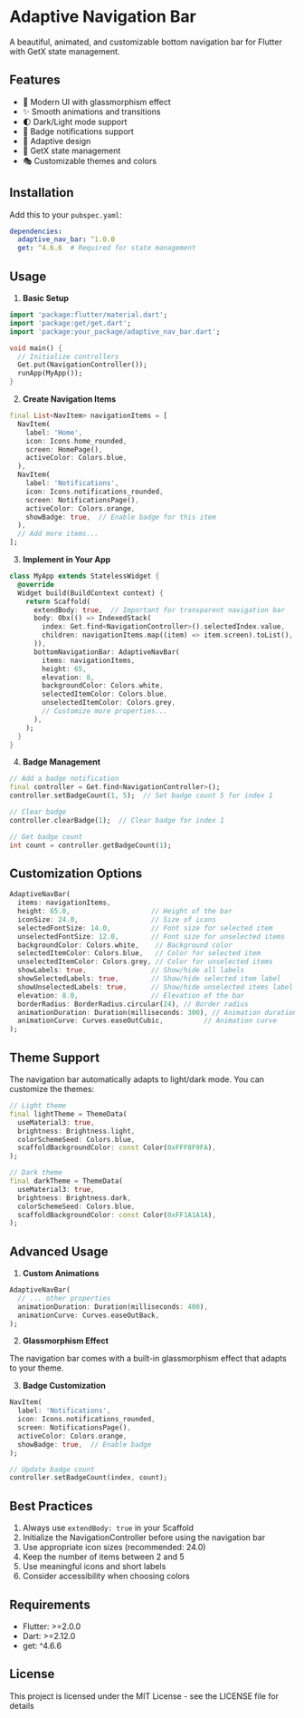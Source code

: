 # Adaptive Navigation Bar

A beautiful, animated, and customizable bottom navigation bar for Flutter with GetX state management.

## Features

- 🎨 Modern UI with glassmorphism effect
- ✨ Smooth animations and transitions
- 🌓 Dark/Light mode support
- 🔔 Badge notifications support
- 📱 Adaptive design
- 🎯 GetX state management
- 🎭 Customizable themes and colors

## Installation

Add this to your `pubspec.yaml`:

```yaml
dependencies:
  adaptive_nav_bar: ^1.0.0
  get: ^4.6.6  # Required for state management
```

## Usage

1. **Basic Setup**

```dart
import 'package:flutter/material.dart';
import 'package:get/get.dart';
import 'package:your_package/adaptive_nav_bar.dart';

void main() {
  // Initialize controllers
  Get.put(NavigationController());
  runApp(MyApp());
}
```

2. **Create Navigation Items**

```dart
final List<NavItem> navigationItems = [
  NavItem(
    label: 'Home',
    icon: Icons.home_rounded,
    screen: HomePage(),
    activeColor: Colors.blue,
  ),
  NavItem(
    label: 'Notifications',
    icon: Icons.notifications_rounded,
    screen: NotificationsPage(),
    activeColor: Colors.orange,
    showBadge: true,  // Enable badge for this item
  ),
  // Add more items...
];
```

3. **Implement in Your App**

```dart
class MyApp extends StatelessWidget {
  @override
  Widget build(BuildContext context) {
    return Scaffold(
      extendBody: true,  // Important for transparent navigation bar
      body: Obx(() => IndexedStack(
        index: Get.find<NavigationController>().selectedIndex.value,
        children: navigationItems.map((item) => item.screen).toList(),
      )),
      bottomNavigationBar: AdaptiveNavBar(
        items: navigationItems,
        height: 65,
        elevation: 8,
        backgroundColor: Colors.white,
        selectedItemColor: Colors.blue,
        unselectedItemColor: Colors.grey,
        // Customize more properties...
      ),
    );
  }
}
```

4. **Badge Management**

```dart
// Add a badge notification
final controller = Get.find<NavigationController>();
controller.setBadgeCount(1, 5);  // Set badge count 5 for index 1

// Clear badge
controller.clearBadge(1);  // Clear badge for index 1

// Get badge count
int count = controller.getBadgeCount(1);
```

## Customization Options

```dart
AdaptiveNavBar(
  items: navigationItems,
  height: 65.0,                    // Height of the bar
  iconSize: 24.0,                  // Size of icons
  selectedFontSize: 14.0,          // Font size for selected item
  unselectedFontSize: 12.0,        // Font size for unselected items
  backgroundColor: Colors.white,    // Background color
  selectedItemColor: Colors.blue,   // Color for selected item
  unselectedItemColor: Colors.grey, // Color for unselected items
  showLabels: true,                // Show/hide all labels
  showSelectedLabels: true,        // Show/hide selected item label
  showUnselectedLabels: true,      // Show/hide unselected items label
  elevation: 8.0,                  // Elevation of the bar
  borderRadius: BorderRadius.circular(24), // Border radius
  animationDuration: Duration(milliseconds: 300), // Animation duration
  animationCurve: Curves.easeOutCubic,          // Animation curve
);
```

## Theme Support

The navigation bar automatically adapts to light/dark mode. You can customize the themes:

```dart
// Light theme
final lightTheme = ThemeData(
  useMaterial3: true,
  brightness: Brightness.light,
  colorSchemeSeed: Colors.blue,
  scaffoldBackgroundColor: const Color(0xFFF8F9FA),
);

// Dark theme
final darkTheme = ThemeData(
  useMaterial3: true,
  brightness: Brightness.dark,
  colorSchemeSeed: Colors.blue,
  scaffoldBackgroundColor: const Color(0xFF1A1A1A),
);
```

## Advanced Usage

1. **Custom Animations**

```dart
AdaptiveNavBar(
  // ... other properties
  animationDuration: Duration(milliseconds: 400),
  animationCurve: Curves.easeOutBack,
);
```

2. **Glassmorphism Effect**

The navigation bar comes with a built-in glassmorphism effect that adapts to your theme.

3. **Badge Customization**

```dart
NavItem(
  label: 'Notifications',
  icon: Icons.notifications_rounded,
  screen: NotificationsPage(),
  activeColor: Colors.orange,
  showBadge: true,  // Enable badge
);

// Update badge count
controller.setBadgeCount(index, count);
```

## Best Practices

1. Always use `extendBody: true` in your Scaffold
2. Initialize the NavigationController before using the navigation bar
3. Use appropriate icon sizes (recommended: 24.0)
4. Keep the number of items between 2 and 5
5. Use meaningful icons and short labels
6. Consider accessibility when choosing colors

## Requirements

- Flutter: >=2.0.0
- Dart: >=2.12.0
- get: ^4.6.6

## License

This project is licensed under the MIT License - see the LICENSE file for details
